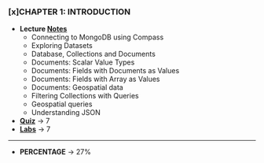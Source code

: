 ### [x]CHAPTER 1: INTRODUCTION
+ **Lecture [Notes](https://github.com/PragathiNS/online-courses/blob/master/MongoDB%20University/M001:MongoDB%20Basics/Chapter%201:%20Introduction/notes.md)**
  - Connecting to MongoDB using Compass
  - Exploring Datasets
  - Database, Collections and Documents
  - Documents: Scalar Value Types
  - Documents: Fields with Documents as Values
  - Documents: Fields with Array as Values
  - Documents: Geospatial data
  - Filtering Collections with Queries
  - Geospatial queries
  - Understanding JSON
+ **[Quiz]()** -> 7
+ **[Labs]()** -> 7
---
+ **PERCENTAGE** -> 27%
